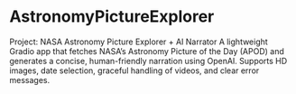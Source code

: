 # AstronomyPictureExplorer
Project: NASA Astronomy Picture Explorer + AI Narrator A lightweight Gradio app that fetches NASA’s Astronomy Picture of the Day (APOD) and generates a concise, human-friendly narration using OpenAI. Supports HD images, date selection, graceful handling of videos, and clear error messages.
